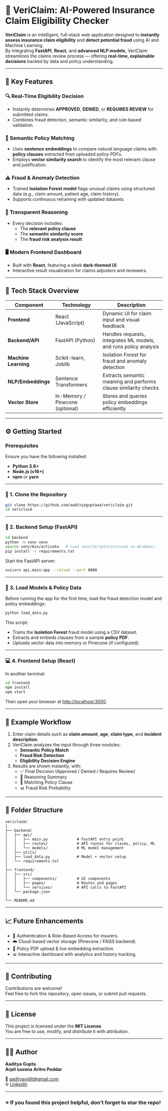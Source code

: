 # 🧾 VeriClaim: AI-Powered Insurance Claim Eligibility Checker

**VeriClaim** is an intelligent, full-stack web application designed to **instantly assess insurance claim eligibility** and **detect potential fraud** using AI and Machine Learning.  
By integrating **FastAPI**, **React**, and **advanced NLP models**, VeriClaim streamlines the claims review process — offering **real-time, explainable decisions** backed by data and policy understanding.

---

## 🌟 Key Features

### 🔍 Real-Time Eligibility Decision
- Instantly determines **APPROVED**, **DENIED**, or **REQUIRES REVIEW** for submitted claims.  
- Combines fraud detection, semantic similarity, and rule-based validation.

### 📄 Semantic Policy Matching
- Uses **sentence embeddings** to compare natural language claims with **policy clauses** extracted from uploaded policy PDFs.
- Employs **vector similarity search** to identify the most relevant clause and justification.

### ⚠️ Fraud & Anomaly Detection
- Trained **Isolation Forest model** flags unusual claims using structured data (e.g., claim amount, patient age, claim history).  
- Supports continuous retraining with updated datasets.

### 💬 Transparent Reasoning
- Every decision includes:
  - The **relevant policy clause**
  - The **semantic similarity score**
  - The **fraud risk analysis result**

### 🖥️ Modern Frontend Dashboard
- Built with **React**, featuring a sleek **dark-themed UI**.
- Interactive result visualization for claims adjusters and reviewers.

---

## 🧠 Tech Stack Overview

| Component | Technology | Description |
|------------|-------------|-------------|
| **Frontend** | React (JavaScript) | Dynamic UI for claim input and visual feedback |
| **Backend/API** | FastAPI (Python) | Handles requests, integrates ML models, and runs policy analysis |
| **Machine Learning** | Scikit-learn, Joblib | Isolation Forest for fraud and anomaly detection |
| **NLP/Embeddings** | Sentence Transformers | Extracts semantic meaning and performs clause similarity checks |
| **Vector Store** | In-Memory / Pinecone (optional) | Stores and queries policy embeddings efficiently |

---

## ⚙️ Getting Started

### Prerequisites
Ensure you have the following installed:

- **Python 3.8+**
- **Node.js (v16+)**
- **npm** or **yarn**

---

### 🧩 1. Clone the Repository

```bash
git clone https://github.com/aadityaguptaaa/vericlaim.git
cd vericlaim
```

---

### 🐍 2. Backend Setup (FastAPI)

```bash
cd backend
python -m venv venv
source venv/bin/activate   # (use venv\Scripts\activate on Windows)
pip install -r requirements.txt
```

Start the FastAPI server:
```bash
uvicorn api.main:app --reload --port 8000
```

---

### 🧠 3. Load Models & Policy Data

Before running the app for the first time, load the fraud detection model and policy embeddings:

```bash
python load_data.py
```

This script:
- Trains the **Isolation Forest** fraud model using a CSV dataset.
- Extracts and embeds clauses from a sample **policy PDF**.
- Uploads vector data into memory or Pinecone (if configured).

---

### 💻 4. Frontend Setup (React)

In another terminal:

```bash
cd frontend
npm install
npm start
```

Then open your browser at [http://localhost:3000](http://localhost:3000).

---

## 🧪 Example Workflow

1. Enter claim details such as **claim amount**, **age**, **claim type**, and **incident description**.  
2. VeriClaim analyzes the input through three modules:
   - **Semantic Policy Match**
   - **Fraud Risk Detection**
   - **Eligibility Decision Engine**
3. Results are shown instantly, with:
   - ✅ Final Decision (Approved / Denied / Requires Review)
   - 🧠 Reasoning Summary
   - 📘 Matching Policy Clause
   - 📊 Fraud Risk Probability

---

## 🧰 Folder Structure

```
vericlaim/
│
├── backend/
│   ├── api/
│   │   ├── main.py             # FastAPI entry point
│   │   ├── routes/             # API routes for claims, policy, ML
│   │   └── models/             # ML model management
│   ├── utils/
│   ├── load_data.py            # Model + vector setup
│   └── requirements.txt
│
├── frontend/
│   ├── src/
│   │   ├── components/         # UI components
│   │   ├── pages/              # Routes and pages
│   │   └── services/           # API calls to FastAPI
│   └── package.json
│
└── README.md
```

---

## 📈 Future Enhancements

- 🔐 Authentication & Role-Based Access for insurers.
- ☁️ Cloud-based vector storage (Pinecone / FAISS backend).
- 🧾 Policy PDF upload & live embedding extraction.
- 📊 Interactive dashboard with analytics and history tracking.

---

## 🤝 Contributing

Contributions are welcome!  
Feel free to fork this repository, open issues, or submit pull requests.

---

## 📜 License

This project is licensed under the **MIT License**.  
You are free to use, modify, and distribute it with attribution.

---

## 🧑‍💻 Author

**Aaditya Gupta**  
**Arpit saxena**
**Aritro Poddar**

📧 [aadityavidit@gmail.com](mailto:aadityavidit@gmail.com)  
🌐 [LinkedIn](https://linkedin.com/in/aadityaxgupta)

---

### ⭐ If you found this project helpful, don’t forget to star the repo!
